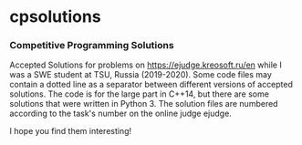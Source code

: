 # cpsolutions

### Competitive Programming Solutions
Accepted Solutions for problems on https://ejudge.kreosoft.ru/en while I was a SWE student at TSU, Russia (2019-2020). Some code files may contain a dotted line as a separator between different versions of accepted solutions. The code is for the large part in C++14, but there are some solutions that were written in Python 3. The solution files are numbered according to the task's number on the online judge ejudge.

I hope you find them interesting!
